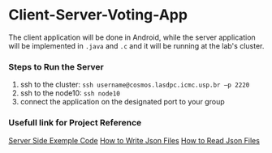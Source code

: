 # Client-Server-Voting-App

The client application will be done in Android, while the server application will be implemented in `.java` and `.c` and it will be running at the lab's cluster. 

### Steps to Run the Server

1. ssh to the cluster: `ssh username@cosmos.lasdpc.icmc.usp.br –p 2220`
2. ssh to the node10: `ssh node10`
3. connect the application on the designated port to your group

### Usefull link for Project Reference 

[Server Side Exemple Code](http://androidsrc.net/android-client-server-using-sockets-server-implementation/)
[How to Write Json Files](https://crunchify.com/how-to-write-json-object-to-file-in-java/)
[How to Read Json Files](https://crunchify.com/how-to-read-json-object-from-file-in-java/)

